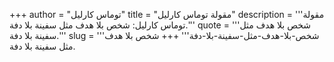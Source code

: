 +++
author = "توماس كارليل"
title = "مقولة توماس كارليل"
description = '''مقولة توماس كارليل: شخص بلا هدف مثل سفينة بلا دفة.'''
quote = '''شخص بلا هدف مثل سفينة بلا دفة.'''
slug = '''شخص-بلا-هدف-مثل-سفينة-بلا-دفة'''
+++
شخص بلا هدف مثل سفينة بلا دفة.
